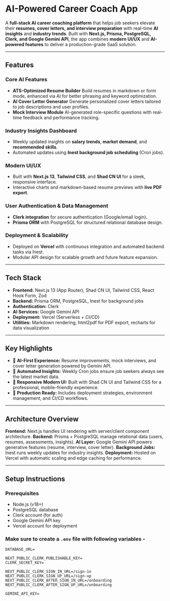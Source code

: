 

# AI-Powered Career Coach App

A **full-stack AI career coaching platform** that helps job seekers elevate their **resumes, cover letters, and interview preparation** with real-time **AI insights** and **industry trends**. Built with **Next.js, Prisma, PostgreSQL, Clerk, and Google Gemini API**, the app combines **modern UI/UX** and **AI-powered features** to deliver a production-grade SaaS solution.

---

## Features

### **Core AI Features**

* **ATS-Optimized Resume Builder**
  Build resumes in markdown or form mode, enhanced via AI for better phrasing and keyword optimization.
* **AI Cover Letter Generator**
  Generate personalized cover letters tailored to job descriptions and user profiles.
* **Mock Interview Module**
  AI-generated role-specific questions with real-time feedback and performance tracking.

### **Industry Insights Dashboard**

* Weekly updated insights on **salary trends**, **market demand**, and **recommended skills**.
* Automated updates using **Inest background job scheduling** (Cron jobs).

### **Modern UI/UX**

* Built with **Next.js 13**, **Tailwind CSS**, and **Shad CN UI** for a sleek, responsive interface.
* Interactive charts and markdown-based resume previews with **live PDF export**.

### **User Authentication & Data Management**

* **Clerk integration** for secure authentication (Google/email login).
* **Prisma ORM** with PostgreSQL for structured relational database design.

### **Deployment & Scalability**

* Deployed on **Vercel** with continuous integration and automated backend tasks via Inest.
* Modular API design for scalable growth and future feature expansion.

---

## Tech Stack

* **Frontend:** Next.js 13 (App Router), Shad CN UI, Tailwind CSS, React Hook Form, Zod
* **Backend:** Prisma ORM, PostgreSQL, Inest for background jobs
* **Authentication:** Clerk
* **AI Services:** Google Gemini API
* **Deployment:** Vercel (Serverless + CI/CD)
* **Utilities:** Markdown rendering, html2pdf for PDF export, recharts for data visualization

---

## Key Highlights

* 🤖 **AI-First Experience:** Resume improvements, mock interviews, and cover letter generation powered by Gemini API.
* 🔄 **Automated Insights:** Weekly Cron jobs ensure job seekers always see the latest market data.
* 🎨 **Responsive Modern UI:** Built with Shad CN UI and Tailwind CSS for a professional, mobile-friendly experience.
* 🚀 **Production Ready:** Includes deployment strategies, environment management, and CI/CD workflows.

---

## Architecture Overview

**Frontend:** Next.js handles UI rendering with server/client component architecture.
**Backend:** Prisma + PostgreSQL manage relational data (users, resumes, assessments, insights).
**AI Layer:** Google Gemini API powers generative features (resume, interview, cover letter).
**Background Jobs:** Inest runs weekly updates for industry insights.
**Deployment:** Hosted on Vercel with automatic scaling and edge caching for performance.

---

## Setup Instructions

### Prerequisites

* Node.js (v18+)
* PostgreSQL database
* Clerk account (for auth)
* Google Gemini API key
* Vercel account for deployment

### Make sure to create a `.env` file with following variables -

```
DATABASE_URL=

NEXT_PUBLIC_CLERK_PUBLISHABLE_KEY=
CLERK_SECRET_KEY=

NEXT_PUBLIC_CLERK_SIGN_IN_URL=/sign-in
NEXT_PUBLIC_CLERK_SIGN_UP_URL=/sign-up
NEXT_PUBLIC_CLERK_AFTER_SIGN_IN_URL=/onboarding
NEXT_PUBLIC_CLERK_AFTER_SIGN_UP_URL=/onboarding

GEMINI_API_KEY=
```
